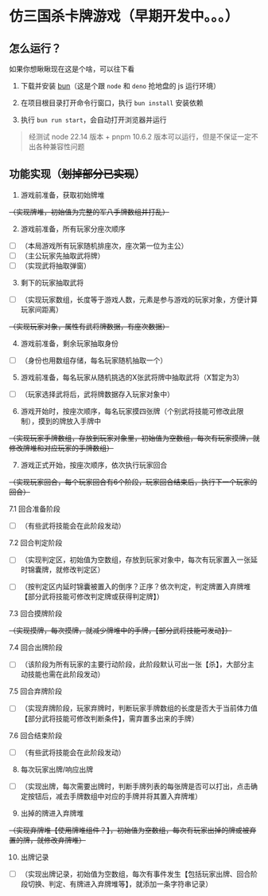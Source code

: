 # 仿三国杀卡牌游戏（早期开发中。。。）
## 怎么运行？
如果你想瞅瞅现在这是个啥，可以往下看

<!-- 前置条件： -->
1. 下载并安装 [bun](https://bun.sh/)（这是个跟 `node` 和 `deno` 抢地盘的 js 运行环境）

2. 在项目根目录打开命令行窗口，执行 `bun install` 安装依赖

3. 执行 `bun run start`，会自动打开浏览器并运行

> 经测试 node 22.14 版本 + pnpm 10.6.2 版本可以运行，但是不保证一定不出各种兼容性问题

<!-- ## 项目结构
```
├── public
│   └── image                           // 图片资源
│       ├── animation                   // 动画
|       ├── card                        // 卡牌
|       |   └── delayedTrick            // 延时锦囊
|       └-─ general                     // 武将
├── src
│   ├── data                            // 数据
│   │   ├── shoupai-junzheng            // 手牌数组
│   │   └── wujiang-junzheng-biaozhun   // 武将数组-标准包
``` -->
<!-- │   ├── components
│   │   ├── Card
│   │   ├── CardBack
│   │   ├── CardDeck
``` -->

## 功能实现（~~划掉部分已实现~~）

1. 游戏前准备，获取初始牌堆

~~（实现牌堆，初始值为完整的军八手牌数组并打乱）~~

2. 游戏前准备，所有玩家分座次顺序
- [ ] （本局游戏所有玩家随机排座次，座次第一位为主公）
- [ ] （主公玩家先抽取武将牌）
- [ ] （实现武将抽取弹窗）

3. 剩下的玩家抽取武将

- [ ] （实现玩家数组，长度等于游戏人数，元素是参与游戏的玩家对象，方便计算玩家间距离）

~~（实现玩家对象，属性有武将牌数据，有座次数据）~~

4. 游戏前准备，剩余玩家抽取身份

- [ ] （身份也用数组存储，每名玩家随机抽取一个）

5. 游戏前准备，每名玩家从随机挑选的X张武将牌中抽取武将（X暂定为3）

- [ ] （玩家选择武将后，武将牌数据存入玩家对象中）

6. 游戏开始时，按座次顺序，每名玩家摸四张牌（个别武将技能可修改此限制），摸到的牌放入手牌中

~~（实现玩家手牌数组，存放到玩家对象里，初始值为空数组，每次有玩家摸牌，就修改牌堆和对应玩家的手牌数组）~~

7. 游戏正式开始，按座次顺序，依次执行玩家回合

~~（实现玩家回合，每个玩家回合有6个阶段，玩家回合结束后，执行下一个玩家的回合）~~

7.1 回合准备阶段

- [ ] （有些武将技能会在此阶段发动）

7.2 回合判定阶段

- [ ] （实现判定区，初始值为空数组，存放到玩家对象中，每次有玩家置入一张延时锦囊牌，就修改判定区）

- [ ] （按判定区内延时锦囊被置入的倒序？正序？依次判定，判定牌置入弃牌堆【部分武将技能可修改判定牌或获得判定牌】）

7.3 回合摸牌阶段

~~（实现摸牌，每次摸牌，就减少牌堆中的手牌，【部分武将技能可发动】）~~	

7.4 回合出牌阶段

- [ ] （该阶段为所有玩家的主要行动阶段，此阶段默认可出一张【杀】，大部分主动技能也需在此阶段发动）

7.5 回合弃牌阶段

- [ ] （实现弃牌阶段，玩家弃牌时，判断玩家手牌数组的长度是否大于当前体力值【部分武将技能可修改判断条件】，需弃置多出来的手牌）

7.6 回合结束阶段

- [ ] （有些武将技能会在此阶段发动）

8. 每次玩家出牌/响应出牌

- [ ] （实现出牌，每次需要出牌时，判断手牌列表的每张牌是否可以打出，点击确定按钮后，减去手牌数组中对应的手牌并将其置入弃牌堆）

9. 出掉的牌进入弃牌堆

~~（实现弃牌堆【使用牌堆组件？】，初始值为空数组，每次有玩家出掉的牌或被弃置的牌，就修改弃牌堆）~~

10. 出牌记录

- [ ] （实现出牌记录，初始值为空数组，每次有事件发生【包括玩家出牌、回合阶段切换、判定、有牌进入弃牌堆等】，就添加一条字符串记录）
